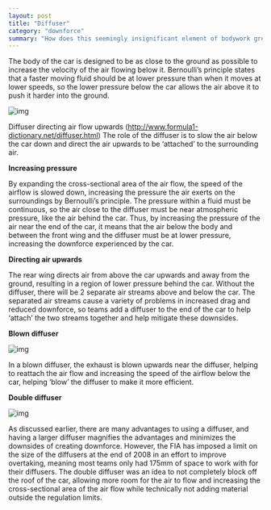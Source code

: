 ```yaml
---
layout: post
title: "Diffuser"
category: "downforce"
summary: "How does this seemingly insignificant element of bodywork greatly contribute to the downforce generation of the car?"
---
```


The body of the car is designed to be as close to the ground as possible to increase the velocity of the air flowing below it. Bernoulli’s principle states that a faster moving fluid should be at lower pressure than when it moves at lower speeds, so the lower pressure below the car allows the air above it to push it harder into the ground.

 ![img](https://lh3.googleusercontent.com/uL1t6GOUfFDjfkiPbE3D6J2DO-wVgRCMo_DbXI1diXb1UHPIoHIpooeKQM1KPTKptoakM_89T_lye_RtqrwH0AF5_qsFaeTILOVmC4Y4Tb7zee1h3eFBm30SmZlLn_-2F7TqeXob=s0)

Diffuser directing air flow upwards (http://www.formula1-dictionary.net/diffuser.html) The role of the diffuser is to slow the air below the car down and direct the air upwards to be ‘attached’ to the surrounding air. 

**Increasing pressure**

By expanding the cross-sectional area of the air flow, the speed of the airflow is slowed down, increasing the pressure the air exerts on the surroundings by Bernoulli’s principle. The pressure within a fluid must be continuous, so the air close to the diffuser must be near atmospheric pressure, like the air behind the car. Thus, by increasing the pressure of the air near the end of the car, it means that the air below the body and between the front wing and the diffuser must be at lower pressure, increasing the downforce experienced by the car. 

**Directing air upwards**

The rear wing directs air from above the car upwards and away from the ground, resulting in a region of lower pressure behind the car. Without the diffuser, there will be 2 separate air streams above and below the car. The separated air streams cause a variety of problems in increased drag and reduced downforce, so teams add a diffuser to the end of the car to help ‘attach’ the two streams together and help mitigate these downsides. 

**Blown diffuser**

![img](https://lh3.googleusercontent.com/zpy6FQGPLLCxLKRJGcIRq8D-XpsleHv1hMCE2ca99NCl7Lczd0iK6GfxJUdmv7AlnMuISjybeeqEZo462aU27OUHOJqaqOtbOTXLM4KwWAhtBoEulyOH7JmdXIoGXe4n73xRakpr=s0)

In a blown diffuser, the exhaust is blown upwards near the diffuser, helping to reattach the air flow and increasing the speed of the airflow below the car, helping ‘blow’ the diffuser to make it more efficient.

**Double diffuser**

![img](https://lh6.googleusercontent.com/UwEVOxO6oyyOrmjP0y4_a3c2VVOtQkvYsllg0qCWG3dqTBRVAN-_2y_h-iEGlEeuL4KeNpIUbhzZWbYN3Pc2R6_9dMFY5pVi7jBzokFqqZZzLm-GbUECfzvfPHTfNM0CJcgeHT3F=s0)

As discussed earlier, there are many advantages to using a diffuser, and having a larger diffuser magnifies the advantages and minimizes the downsides of creating downforce. However, the FIA has imposed a limit on the size of the diffusers at the end of 2008 in an effort to improve overtaking, meaning most teams only had 175mm of space to work with for their diffusers. The double diffuser was an idea to not completely block off the roof of the car, allowing more room for the air to flow and increasing the cross-sectional area of the air flow while technically not adding material outside the regulation limits.